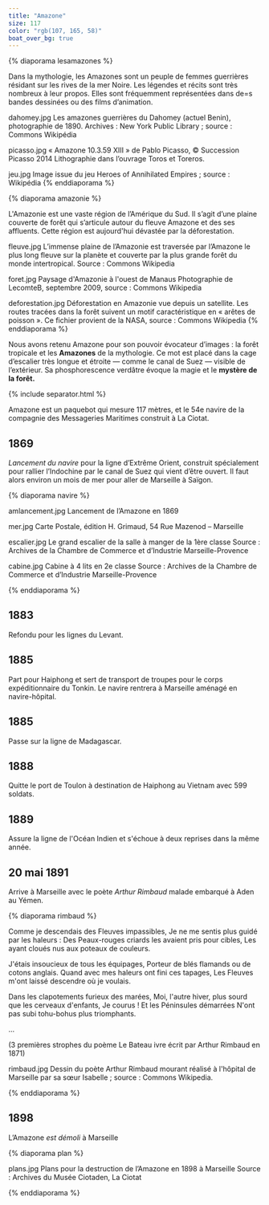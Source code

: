 ```yaml
---
title: "Amazone"
size: 117
color: "rgb(107, 165, 58)"
boat_over_bg: true
---
```


{% diaporama lesamazones %}

Dans la mythologie, les Amazones sont un peuple de femmes guerrières résidant sur les rives de la mer Noire. Les légendes et récits sont très nombreux à leur propos. Elles sont fréquemment représentées dans de=s bandes dessinées ou des films d’animation.

dahomey.jpg
Les amazones guerrières du Dahomey (actuel Benin), photographie de 1890.
Archives : New York Public Library ; source : Commons Wikipédia

picasso.jpg
« Amazone 10.3.59 XIII » de Pablo Picasso, © Succession Picasso 2014
Lithographie dans l’ouvrage Toros et Toreros.

jeu.jpg
Image issue du jeu Heroes of Annihilated Empires ; source : Wikipédia
{% enddiaporama %}


{% diaporama amazonie %}

L'Amazonie est une vaste région de l’Amérique du Sud. Il s’agit d’une plaine couverte de forêt qui s’articule autour du fleuve Amazone et des ses affluents. Cette région est aujourd'hui dévastée par la déforestation.

fleuve.jpg
L’immense plaine de l’Amazonie est traversée par l’Amazone le plus long fleuve sur la planète et couverte par la plus grande forêt du monde intertropical. Source : Commons Wikipedia

foret.jpg
Paysage d'Amazonie à l'ouest de Manaus
Photographie de LecomteB, septembre 2009, source : Commons Wikipedia

deforestation.jpg
Déforestation en Amazonie vue depuis un satellite. Les routes tracées dans la forêt suivent un motif caractéristique en « arêtes de poisson ».
Ce fichier provient de la NASA, source : Commons Wikipedia
{% enddiaporama %}


Nous avons retenu Amazone pour son pouvoir évocateur d’images : la forêt tropicale et les **Amazones** de la mythologie. Ce mot est placé dans la cage d’escalier très longue et étroite — comme le canal de Suez — visible de l’extérieur. Sa phosphorescence verdâtre évoque la magie et le **mystère de la forêt.**

{% include separator.html %}

Amazone est un paquebot qui mesure 117 mètres, et le 54e navire de la compagnie des Messageries Maritimes construit à La Ciotat.

1869
----

_Lancement du navire_ pour la ligne d’Extrême Orient, construit spécialement pour rallier l’Indochine par le canal de Suez qui vient d’être ouvert. Il faut alors environ un mois de mer pour aller de Marseille à Saïgon.

{% diaporama navire %}

amlancement.jpg
Lancement de l’Amazone en 1869

mer.jpg
Carte Postale, édition H. Grimaud, 54 Rue Mazenod – Marseille

escalier.jpg
Le grand escalier de la salle à manger de la 1ère classe
Source : Archives de la Chambre de Commerce et d’Industrie Marseille-Provence

cabine.jpg
Cabine à 4 lits en 2e classe
Source : Archives de la Chambre de Commerce et d’Industrie Marseille-Provence

{% enddiaporama %}

1883
----

Refondu pour les lignes du Levant.

1885
-----

Part pour Haiphong et sert de transport de troupes pour le corps expéditionnaire du Tonkin. Le navire rentrera à Marseille aménagé en navire-hôpital.

1885
---------

Passe sur la ligne de Madagascar.

1888
---------------

Quitte le port de Toulon à destination de Haiphong au Vietnam avec 599 soldats.

1889
---------------

Assure la ligne de l'Océan Indien et s'échoue à deux reprises dans la même année.

20 mai 1891
------------

Arrive à Marseille avec le poète _Arthur Rimbaud_ malade embarqué à Aden au Yémen.

{% diaporama rimbaud %}

Comme je descendais des Fleuves impassibles,
Je ne me sentis plus guidé par les haleurs :
Des Peaux-rouges criards les avaient pris pour cibles,
Les ayant cloués nus aux poteaux de couleurs.

J'étais insoucieux de tous les équipages,
Porteur de blés flamands ou de cotons anglais.
Quand avec mes haleurs ont fini ces tapages,
Les Fleuves m'ont laissé descendre où je voulais.

Dans les clapotements furieux des marées,
Moi, l'autre hiver, plus sourd que les cerveaux d'enfants,
Je courus ! Et les Péninsules démarrées
N'ont pas subi tohu-bohus plus triomphants.

...

(3 premières strophes du poème Le Bateau ivre écrit par Arthur Rimbaud en 1871)

rimbaud.jpg
Dessin du poète Arthur Rimbaud mourant réalisé à l'hôpital de Marseille par sa sœur Isabelle ; source : Commons Wikipedia.

{% enddiaporama %}

1898
------------

L’Amazone _est démoli_ à Marseille

{% diaporama plan %}

plans.jpg
Plans pour la destruction de l’Amazone en 1898 à Marseille
Source : Archives du Musée Ciotaden, La Ciotat

{% enddiaporama %}
